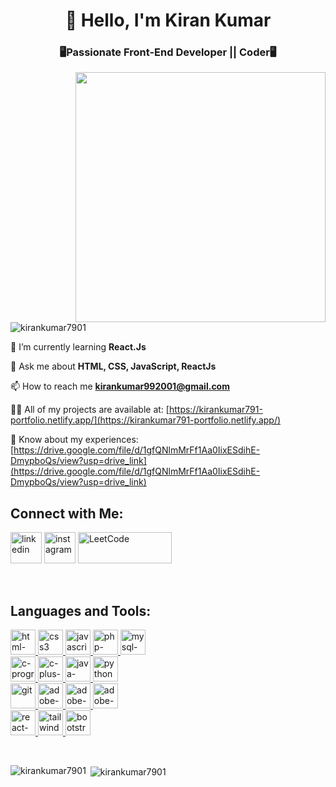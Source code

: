 <h1 align="center">👋 Hello, I'm Kiran Kumar</h1>
<h3 align="center">🖥️Passionate Front-End Developer || Coder🖥️</h3>
<img align="right" src="https://media.tenor.com/NOYF3f82b_gAAAAC/programmer.gif" width="400"/>

<p align="left"> <img src="https://komarev.com/ghpvc/?username=kirankumar7901&label=Profile%20views&color=0e75b6&style=flat" alt="kirankumar7901" /> </p>

🧠 I’m currently learning **React.Js**

💬 Ask me about **HTML, CSS, JavaScript, ReactJs**
  
📫 How to reach me **kirankumar992001@gmail.com**
  
👨‍💻 All of my projects are available at:
  [https://kirankumar791-portfolio.netlify.app/](https://kirankumar791-portfolio.netlify.app/)
  
📄 Know about my experiences:
  [https://drive.google.com/file/d/1gfQNlmMrFf1Aa0IixESdihE-DmypboQs/view?usp=drive_link](https://drive.google.com/file/d/1gfQNlmMrFf1Aa0IixESdihE-DmypboQs/view?usp=drive_link)
  

##  Connect with Me:
<p align="left">
  <a href="https://linkedin.com/in/kiran-kumar-514793179"><img width="50" height="50" src="https://img.icons8.com/3d-fluency/50/linkedin.png" alt="linkedin"/></a>
  <a href="www.instagram.com"><img width="50" height="50" src="https://img.icons8.com/3d-fluency/50/instagram-new.png" alt="instagram"/></a>
  <a href="https://leetcode.com/kirankumar992001/"><img width="150" height="50" src="https://upload.wikimedia.org/wikipedia/commons/0/0a/LeetCode_Logo_black_with_text.svg" alt="LeetCode"/></a>
</p>
<br>

## Languages and Tools:
<p align="left"> 
<a href="https://www.w3.org/html/" target="_blank" rel="noreferrer"> 
  <img width="40" height="40" src="https://img.icons8.com/color/48/html-5--v1.png" alt="html-5--v1"/>
</a> 
<a href="https://www.w3schools.com/css/" target="_blank" rel="noreferrer"> 
  <img width="40" height="40" src="https://img.icons8.com/color/48/css3.png" alt="css3"/>
</a> 
<a href="https://developer.mozilla.org/en-US/docs/Web/JavaScript" target="_blank" rel="noreferrer"> 
  <img width="40" height="40" src="https://img.icons8.com/color/48/javascript--v1.png" alt="javascript--v1"/>
</a> 
<a href="https://www.php.net" target="_blank" rel="noreferrer"> 
  <img width="40" height="40" src="https://img.icons8.com/officel/40/php-logo.png" alt="php-logo"/>
</a> 
<a href="https://www.mysql.com/" target="_blank" rel="noreferrer"> 
  <img width="40" height="40" src="https://img.icons8.com/color/48/mysql-logo.png" alt="mysql-logo"/> 
</a>
<br>
  
<a href="https://www.cprogramming.com/" target="_blank" rel="noreferrer"> 
  <img width="40" height="40" src="https://img.icons8.com/color/48/c-programming.png" alt="c-programming"/>
</a> 
<a href="https://en.cppreference.com/w/cpp" target="_blank" rel="noreferrer"> 
  <img width="40" height="40" src="https://img.icons8.com/color/48/c-plus-plus-logo.png" alt="c-plus-plus-logo"/>   
</a> 
<a href="https://www.java.com" target="_blank" rel="noreferrer"> 
  <img width="40" height="40" src="https://img.icons8.com/color/48/java-coffee-cup-logo--v1.png" alt="java-coffee-cup-logo--v1"/>
</a> 
<a href="https://www.w3schools.com/python/python_reference.asp" target="_blank" rel="noreferrer">
  <img width="40" height="40" src="https://img.icons8.com/fluency/48/python.png" alt="python"/>
</a>
<br>

<a href="https://git-scm.com/" target="_blank" rel="noreferrer"> 
  <img width="40" height="40" src="https://img.icons8.com/color/48/git.png" alt="git"/>
</a> 
<a href="https://www.adobe.com/in/products/illustrator.html" target="_blank" rel="noreferrer"> 
 <img width="40" height="40" src="https://img.icons8.com/color/48/adobe-illustrator--v1.png" alt="adobe-illustrator--v1"/>
</a> 
<a href="https://www.photoshop.com/en" target="_blank" rel="noreferrer"> 
  <img width="40" height="40" src="https://img.icons8.com/color/48/adobe-photoshop--v1.png" alt="adobe-photoshop--v1"/>
</a> 
<a href="https://www.adobe.com/products/xd.html" target="_blank" rel="noreferrer"> 
  <img width="40" height="40" src="https://img.icons8.com/color/40/adobe-xd--v1.png" alt="adobe-xd--v1"/>
</a> 
<br>

<a href="https://reactjs.org/" target="_blank" rel="noreferrer"> 
  <img width="40" height="40" src="https://img.icons8.com/ios/50/22C3E6/react-native--v1.png" alt="react-native--v1"/>
</a> 
<a href="https://tailwindcss.com/" target="_blank" rel="noreferrer"> 
  <img src="https://www.vectorlogo.zone/logos/tailwindcss/tailwindcss-icon.svg" alt="tailwind" width="40" height="40"/> 
</a> 
<a href="https://getbootstrap.com" target="_blank" rel="noreferrer">
  <img width="40" height="40" src="https://img.icons8.com/color/48/bootstrap.png" alt="bootstrap"/>
</a> 
</p>
<br>

<p><img align="left" src="https://github-readme-stats.vercel.app/api/top-langs?username=kirankumar7901&show_icons=true&locale=en&layout=compact" alt="kirankumar7901" /></p>

<p>&nbsp;<img align="center" src="https://github-readme-stats.vercel.app/api?username=kirankumar7901&show_icons=true&locale=en" alt="kirankumar7901" /></p>

